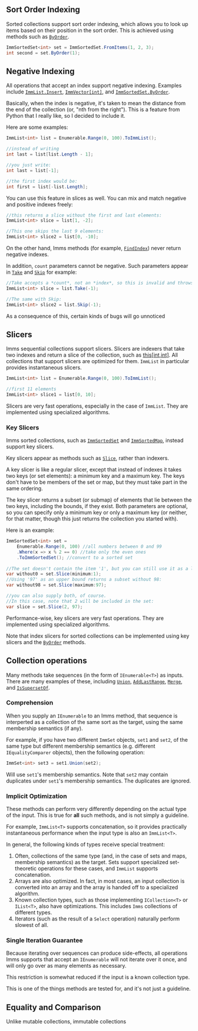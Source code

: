 ## Sort Order Indexing
Sorted collections support sort order indexing, which allows you to look up items based on their position in the sort order. This is achieved using methods such as [`ByOrder`](M:ImmSortedSet'1.ByOrder).

```csharp
ImmSortedSet<int> set = ImmSortedSet.FromItems(1, 2, 3);
int second = set.ByOrder(1);
```

## Negative Indexing
All operations that accept an index support negative indexing. Examples include [`ImmList.Insert`](M:ImmList'1.Insert), [`ImmVector[int]`](P:AbstractSequential'2.Item(Int32)), and [`ImmSortedSet.ByOrder`](M:ImmSortedSet'1.ByOrder).

Basically, when the index is negative, it's taken to mean the distance from the end of the collection (or, "nth from the right"). This is a feature from Python that I really like, so I decided to include it.

Here are some examples:

```csharp
ImmList<int> list = Enumerable.Range(0, 100).ToImmList();

//instead of writing
int last = list[list.Length - 1];

//you just write:
int last = list[-1]; 

//the first index would be:
int first = list[-list.Length];
```

You can use this feature in slices as well. You can mix and match negative and positive indexes freely:

```csharp
//this returns a slice without the first and last elements:
ImmList<int> slice = list[1, -2]; 

//This one skips the last 9 elements:
ImmList<int> slice2 = list[0, -10];
```
On the other hand, Imms methods (for example, [`FindIndex`](M:AbstractSequential'2.FindIndex)) never return negative indexes.

In addition, `count` parameters cannot be negative. Such parameters appear in [`Take`](M:AbstractSequential'2.Take) and [`Skip`](M:AbstractSequential'2.Skip) for example:

```csharp
//Take accepts a *count*, not an *index*, so this is invalid and throws an exception:
ImmList<int> slice = list.Take(-1); 

//The same with Skip:
ImmList<int> slice2 = list.Skip(-1);
```

As a consequence of this, certain kinds of bugs will go unnoticed 

## Slicers

Imms sequential collections support slicers. Slicers are indexers that take two indexes and return a slice of the collection, such as [this[int,int]](P:AbstractSequential'2.Item(Int32,Int32)). All collections that support slicers are optimized for them. `ImmList` in particular provides instantaneous slicers.

```csharp
ImmList<int> list = Enumerable.Range(0, 100).ToImmList();

//first 11 elements
ImmList<int> slice1 = list[0, 10];
```
Slicers are very fast operations, especially in the case of `ImmList`. They are implemented using specialized algorithms.

### Key Slicers
Imms sorted collections, such as [`ImmSortedSet`](T:ImmSortedSet'1) and [`ImmSortedMap`](T:ImmSortedMap'2), instead support key slicers. 

Key slicers appear as methods such as [`Slice`](M:ImmSortedSet'1.Slice), rather than indexers.

A key slicer is like a regular slicer, except that instead of indexes it takes two keys (or set elements): a minimum key and a maximum key. The keys don't have to be members of the set or map, but they must take part in the same ordering.

The key slicer returns a subset (or submap) of elements that lie between the two keys, including the bounds, if they exist. Both parameters are optional, so you can specify only a minimum key or only a maximum key (or neither, for that matter, though this just returns the collection you started with). 

Here is an example:

```csharp
ImmSortedSet<int> set = 
    Enumerable.Range(0, 100) //all numbers between 0 and 99
    .Where(x => x % 2 == 0) //take only the even ones
    .ToImmSortedSet(); //convert to a sorted set
    
//The set doesn't contain the item '1', but you can still use it as a lower bound, excluding 0 from the set: 
var without0 = set.Slice(minimum:1);
//Using '97' as an upper bound returns a subset without 98: 
var without98 = set.Slice(maximum:97); 

//you can also supply both, of course.
//In this case, note that 2 will be included in the set:
var slice = set.Slice(2, 97); 
```
Performance-wise, key slicers are very fast operations. They are implemented using specialized algorithms.

Note that index slicers for sorted collections can be implemented using key slicers and the [`ByOrder`](M:ImmSortedSet'1.ByOrder) methods.

## Collection operations
Many methods take sequences (in the form of `IEnumerable<T>`) as inputs. There are many examples of these, including [`Union`](M:AbstractSet'2.Union), [`AddLastRange`](M:ImmList'1.AddLastRange), [`Merge`](M:AbstractMap'3.Merge), and [`IsSupersetOf`](M:AbstractSet'2.IsSupersetOf). 

### Comprehension
When you supply an `IEnumerable` to an Imms method, that sequence is interperted as a collection of the same sort as the target, using the same membership semantics (if any). 

For example, if you have two different `ImmSet` objects, `set1` and `set2`, of the same type but different membership semantics (e.g. different `IEqualityComparer` objects), then the following operation:

```csharp
ImmSet<int> set3 = set1.Union(set2);
```

Will use `set1`'s membership semantics. Note that `set2` may contain duplicates under `set1`'s membership semantics. The duplicates are ignored.

### Implicit Optimization
These methods can perform very differently depending on the actual type of the input. This is true for **all** such methods, and is not simply a guideline. 

For example, `ImmList<T>` supports concatenation, so it provides practically instantaneous performance when the input type is also an `ImmList<T>`.

In general, the following kinds of types receive special treatment:

1. Often, collections of the same type (and, in the case of sets and maps, membership semantics) as the target. Sets support specialized set-theoretic operations for these cases, and `ImmList` supports concatenation.
2. Arrays are also optimized. In fact, in most cases, an input collection is converted into an array and the array is handed off to a specialized algorithm.
3. Known collection types, such as those implementing `ICollection<T>` or `IList<T>`, also have optimizations. This includes `Imms` collections of different types.
4. Iterators (such as the result of a `Select` operation) naturally perform slowest of all.

### Single Iteration Guarantee
Because iterating over sequences can produce side-effects, all operations Imms supports that accept an `IEnumerable` will not iterate over it once, and will only go over as many elements as necessary. 

This restriction is somewhat reduced if the input is a known collection type.

This is one of the things methods are tested for, and it's not just a guideline.

## Equality and Comparison
Unlike mutable collections, immutable collections 



